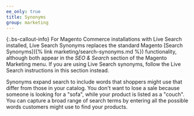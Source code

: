 ```yaml
---
ee_only: true
title: Synonyms
group: marketing
---
```


{:.bs-callout-info}
For Magento Commerce installations with Live Search installed, Live Search Synonyms replaces the standard Magento [Search Synonyms]({% link marketing/search-synonyms.md %}) functionality, although both appear in the _SEO & Search_ section of the Magento Marketing menu. If you are using Live Search synonyms, follow the Live Search instructions in this section instead.

Synonyms expand search to include words that shoppers might use that differ from those in your catalog. You don't want to lose a sale because someone is looking for a "sofa", while your product is listed as a "couch". You can capture a broad range of search terms by entering all the possible words customers might use to find your products.
